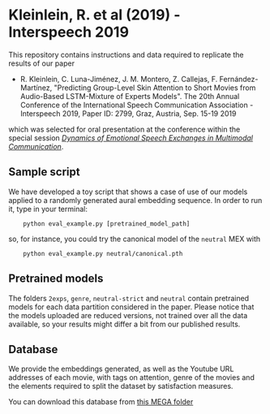 # Kleinlein, R. et al (2019) - Interspeech 2019

This repository contains instructions and data required to replicate the results of our paper 

- R. Kleinlein, C. Luna-Jiménez, J. M. Montero, Z. Callejas, F. Fernández-Martínez, "Predicting Group-Level Skin Attention to Short Movies from Audio-Based LSTM-Mixture of Experts Models". The 20th Annual Conference of the International Speech Communication Association - Interspeech 2019, Paper ID: 2799, Graz, Austria, Sep. 15-19 2019

which was selected for oral presentation at the conference within the special session [*Dynamics of Emotional Speech Exchanges in Multimodal Communication*](http://www.empathic-project.eu/index.php/ssinterspeech2019/).

## Sample script

We have developed a toy script that shows a case of use of our models applied to a randomly generated aural embedding sequence. In order to run it, type in your terminal:
```
	python eval_example.py [pretrained_model_path]
```

so, for instance, you could try the canonical model of the `neutral` MEX with
```
	python eval_example.py neutral/canonical.pth
```

## Pretrained models

The folders `2exps`, `genre`, `neutral-strict` and `neutral` contain pretrained models for each data partition considered in the paper. Please notice that the models uploaded are reduced versions, not trained over all the data available, so your results might differ a bit from our published results.

## Database

We provide the embeddings generated, as well as the Youtube URL addresses of each movie, with tags on attention, genre of the movies and the elements required to split the dataset by satisfaction measures.

You can download this database from [this MEGA folder](https://mega.nz/#F!fNIFwa7a!SIHjTzBjnmFGixJJXudfwg)